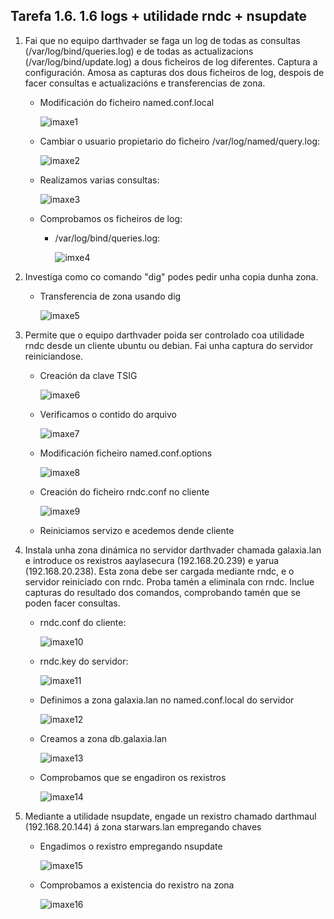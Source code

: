 ## Tarefa 1.6. 1.6 logs + utilidade rndc + nsupdate

1. Fai que no equipo darthvader se faga un log de todas as consultas (/var/log/bind/queries.log) e de todas as actualizacions (/var/log/bind/update.log) a dous ficheiros de log diferentes. Captura a configuración. Amosa as capturas dos dous ficheiros de log, despois de facer consultas e actualizacións e transferencias de zona.

    - Modificación do ficheiro named.conf.local

        ![imaxe1](imaxes/solapt1.1.png)

    - Cambiar o usuario propietario do ficheiro /var/log/named/query.log:

        ![imaxe2](imaxes/solapt1.2.png)

    - Realizamos varias consultas:

        ![imaxe3](imaxes/solapt1.3.png)

    - Comprobamos os ficheiros de log:

        - /var/log/bind/queries.log:

            ![imxe4](imaxes/solapt1.4.png)

2. Investiga como co comando "dig" podes pedir unha copia dunha zona.

    - Transferencia de zona usando dig

        ![imaxe5](imaxes/solapt2.1.png)

3. Permite que o equipo darthvader poida ser controlado coa utilidade rndc desde un cliente ubuntu ou debian. Fai unha captura do servidor reiniciandose.

    - Creación da clave TSIG

        ![imaxe6](imaxes/solapt3.1.png)

    - Verificamos o contido do arquivo

        ![imaxe7](imaxes/solapt3.2.png)

    - Modificación ficheiro named.conf.options

        ![imaxe8](imaxes/solapt3.3.png)

    - Creación do ficheiro rndc.conf no cliente

        ![imaxe9](imaxes/solapt3.4.png)

    - Reiniciamos servizo e acedemos dende cliente

4. Instala unha zona dinámica no servidor darthvader chamada galaxia.lan e introduce os rexistros aaylasecura (192.168.20.239) e yarua (192.168.20.238). Esta zona debe ser cargada mediante rndc, e o servidor reiniciado con rndc. Proba tamén a eliminala con rndc. Inclue capturas do resultado dos comandos, comprobando tamén que se poden facer consultas.

    - rndc.conf do cliente:

        ![imaxe10](imaxes/solapt4.1.png)

    - rndc.key do servidor:

        ![imaxe11](imaxes/solapt4.2.png)

    - Definimos a zona galaxia.lan no named.conf.local do servidor

        ![imaxe12](imaxes/solapt4.3.png)

    - Creamos a zona db.galaxia.lan

        ![imaxe13](imaxes/solapt4.4.png)
    
    - Comprobamos que se engadiron os rexistros

        ![imaxe14](imaxes/solapt4.5.png)
    
5. Mediante a utilidade nsupdate, engade un rexistro chamado darthmaul (192.168.20.144) á zona starwars.lan empregando chaves

    - Engadimos o rexistro empregando nsupdate

        ![imaxe15](imaxes/solapt5.1.png)

    - Comprobamos a existencia do rexistro na zona

        ![imaxe16](imaxes/solapt5.2.png)